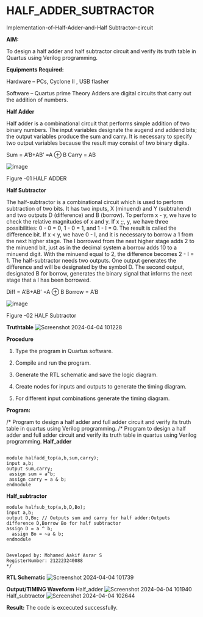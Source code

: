 # HALF_ADDER_SUBTRACTOR

Implementation-of-Half-Adder-and-Half Subtractor-circuit

**AIM:**

To design a half adder and half subtractor circuit and verify its truth table in Quartus using Verilog programming.

**Equipments Required:**

Hardware – PCs, Cyclone II , USB flasher 

Software – Quartus prime Theory Adders are digital circuits that carry out the addition of numbers.

**Half Adder**

Half adder is a combinational circuit that performs simple addition of two binary numbers. The input variables designate the augend and addend bits; the output variables produce the sum and carry. It is necessary to specify two output variables because the result may consist of two binary digits.

Sum = A’B+AB’ =A ⊕ B Carry = AB

![image](https://github.com/naavaneetha/HALF_ADDER_SUBTRACTOR/assets/154305477/bd4a0b2c-cdbc-4184-ab08-81578f121e1f)

Figure -01 HALF ADDER

**Half Subtractor**

The half-subtractor is a combinational circuit which is used to perform subtraction of two bits. It has two inputs, X (minuend) and Y (subtrahend) and two outputs D (difference) and B (borrow). To perform x - y, we have to check the relative magnitudes of x and y. If x ;;, y, we have three possibilities: 0 - 0 = 0, 1 - 0 = 1, and 1 - I = 0. The result is called the difference bit. If x < y, we have 0 - I, and it is necessary to borrow a 1 from the next higher stage. The I borrowed from the next higher stage adds 2 to the minuend bit, just as in the decimal system a borrow adds 10 to a minuend digit. With the minuend equal to 2, the difference becomes 2 - I = 1. The half-subtractor needs two outputs. One output generates the difference and will be designated by the symbol D. The second output, designated B for borrow, generates the binary signal that informs the next stage that a I has been borrowed. 

Diff = A’B+AB’ =A ⊕ B
Borrow = A’B

 ![image](https://github.com/naavaneetha/HALF_ADDER_SUBTRACTOR/assets/154305477/d76b099c-513f-4e7c-843a-e2fd028a531a)

Figure -02 HALF Subtractor

**Truthtable**
![Screenshot 2024-04-04 101228](https://github.com/VincyJovitha01/HALF_ADDER_SUBTRACTOR/assets/147121113/d129870c-2e56-4eeb-b976-81f975c61a5f)

**Procedure**

1.	Type the program in Quartus software.

2.	Compile and run the program.

3.	Generate the RTL schematic and save the logic diagram.

4.	Create nodes for inputs and outputs to generate the timing diagram.

5.	For different input combinations generate the timing diagram.


**Program:**

/* Program to design a half adder and full adder circuit and verify its truth table in quartus using Verilog programming.
/* Program to design a half adder and full adder circuit and verify its truth table in quartus using Verilog programming.
**Half_adder**
~~~

module halfadd_top(a,b,sum,carry);
input a,b;
output sum,carry; 
 assign sum = a^b;
 assign carry = a & b;
endmodule
~~~

**Half_subtractor**
~~~
module halfsub_top(a,b,D,Bo);
input a,b;
output D,Bo; // Outputs sum and carry for half adder:Outputs difference D,Borrow Bo for half subtractor
assign D = a ^ b;
  assign Bo = ~a & b;
endmodule


Developed by: Mohamed Aakif Asrar S
RegisterNumber: 212223240088
*/
~~~

**RTL Schematic**
![Screenshot 2024-04-04 101739](https://github.com/VincyJovitha01/HALF_ADDER_SUBTRACTOR/assets/147121113/d0838996-da6e-4a18-935d-cfea532215dc)

**Output/TIMING Waveform**
Half_adder
![Screenshot 2024-04-04 101940](https://github.com/VincyJovitha01/HALF_ADDER_SUBTRACTOR/assets/147121113/1d53b7f7-c6fe-46bb-8d96-eee1361e0ff1)
Half_subtractor
![Screenshot 2024-04-04 102644](https://github.com/VincyJovitha01/HALF_ADDER_SUBTRACTOR/assets/147121113/713c5eda-05cd-4832-8c77-23435448aad5)



**Result:**
 The code is excecuted successfully.
